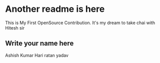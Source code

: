 # Another readme is here

This is My First OpenSource Contribution.
It's my dream to take chai with Hitesh sir 

## Write your name here

Ashish Kumar
Hari ratan yadav

